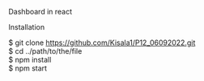 Dashboard in react  

Installation  

$ git clone https://github.com/Kisala1/P12_06092022.git  
$ cd ../path/to/the/file  
$ npm install  
$ npm start  
